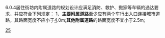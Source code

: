 6.0.4居住街坊内附属道路的规划设计应满足消防、救护、搬家等车辆的通达要求，并应符合下列规定：
1、**主要附属道路**至少应有两个车行出入口连接城市道路，其路面宽度不应小于[4](4.md).0m;**其他附属道路**的路面宽度不宜小于2.5m;

[25](25.md)


